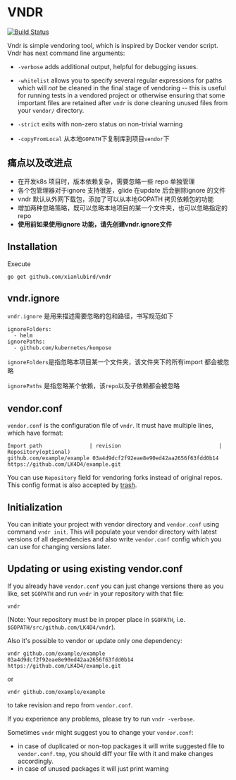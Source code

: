 # VNDR

[![Build Status](https://travis-ci.org/LK4D4/vndr.svg?branch=master)](https://travis-ci.org/LK4D4/vndr)

Vndr is simple vendoring tool, which is inspired by Docker vendor script.
Vndr has next command line arguments:

* `-verbose` adds additional output, helpful for debugging issues.
* `-whitelist` allows you to specify several regular expressions for paths
  which will *not* be cleaned in the final stage of vendoring -- this is useful
  for running tests in a vendored project or otherwise ensuring that some
  important files are retained after `vndr` is done cleaning unused files from
  your `vendor/` directory.
* `-strict` exits with non-zero status on non-trivial warning

* `-copyFromLocal` 从本地`GOPATH`下复制库到项目`vendor`下

## 痛点以及改进点
* 在开发k8s 项目时，版本依赖复杂，需要忽略一些 repo 单独管理
* 各个包管理器对于ignore 支持很差，glide 在update 后会删除ignore 的文件
* vndr 默认从外网下载包，添加了可以从本地GOPATH 拷贝依赖包的功能
* 增加两种忽略策略，既可以忽略本地项目的某一个文件夹，也可以忽略指定的repo
* **使用前如果使用ignore 功能，请先创建vndr.ignore文件**

## Installation

Execute

    go get github.com/xianlubird/vndr
    
## vndr.ignore
`vndr.ignore` 是用来描述需要忽略的包和路径，书写规范如下
```
ignoreFolders:
  - helm
ignorePaths:
  - github.com/kubernetes/kompose
```
`ignoreFolders`是指忽略本项目某一个文件夹，该文件夹下的所有import 都会被忽略


`ignorePaths` 是指忽略某个依赖，该`repo`以及子依赖都会被忽略

## vendor.conf

`vendor.conf` is the configuration file of `vndr`. It must have multiple lines,
which have format:
```
Import path               | revision                               | Repository(optional)
github.com/example/example 03a4d9dcf2f92eae8e90ed42aa2656f63fdd0b14 https://github.com/LK4D4/example.git

```
You can use `Repository` field for vendoring forks instead of original repos.
This config format is also accepted by [trash](https://github.com/rancher/trash).

## Initialization

You can initiate your project with vendor directory and `vendor.conf` using command
`vndr init`. This will populate your vendor directory with latest versions of
all dependencies and also write `vendor.conf` config which you can use for changing
versions later.

## Updating or using existing vendor.conf

If you already have `vendor.conf` you can just change versions there as you like,
set `$GOPATH` and run `vndr` in your repository with that file:
```
vndr
```
(Note: Your repository must be in proper place in `$GOPATH`, i.e. `$GOPATH/src/github.com/LK4D4/vndr`).

Also it's possible to vendor or update only one dependency:
```
vndr github.com/example/example 03a4d9dcf2f92eae8e90ed42aa2656f63fdd0b14 https://github.com/LK4D4/example.git
```
or
```
vndr github.com/example/example
```
to take revision and repo from `vendor.conf`.

If you experience any problems, please try to run `vndr -verbose`.

Sometimes `vndr` might suggest you to change your `vendor.conf`:
* in case of duplicated or non-top packages it will write suggested file to
`vendor.conf.tmp`, you should diff your file with it and make changes accordingly.
* in case of unused packages it will just print warning
